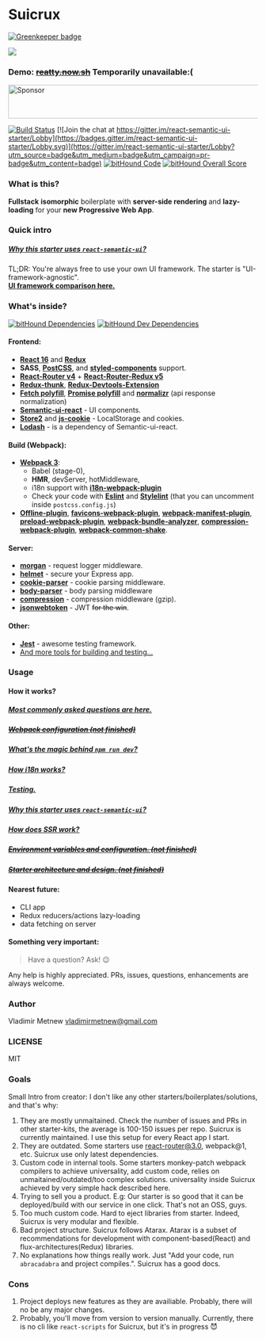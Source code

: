 # Suicrux

[![Greenkeeper badge](https://badges.greenkeeper.io/Metnew/suicrux.svg)](https://greenkeeper.io/)

![](https://github.com/Metnew/suicrux/blob/for-gh/screen.gif)

### Demo: ~~[reatty.now.sh](https://reatty.now.sh/auth)~~ Temporarily unavailable:(
<div>
<a href="https://app.codesponsor.io/link/cFthevq5iGu9WkCHS316WqmS/Metnew/suicrux" rel="nofollow"><img src="https://app.codesponsor.io/embed/cFthevq5iGu9WkCHS316WqmS/Metnew/suicrux.svg" style="width: 888px; height: 68px;" alt="Sponsor" /></a>

[![Build Status](https://travis-ci.org/Metnew/suicrux.svg?branch=master)](https://travis-ci.org/Metnew/suicrux)
[![Join the chat at https://gitter.im/react-semantic-ui-starter/Lobby](https://badges.gitter.im/react-semantic-ui-starter/Lobby.svg)](https://gitter.im/react-semantic-ui-starter/Lobby?utm_source=badge&utm_medium=badge&utm_campaign=pr-badge&utm_content=badge)
[![bitHound Code](https://www.bithound.io/github/Metnew/suicrux/badges/code.svg)](https://www.bithound.io/github/Metnew/suicrux)
[![bitHound Overall Score](https://www.bithound.io/github/Metnew/suicrux/badges/score.svg)](https://www.bithound.io/github/Metnew/suicrux)
<!-- [![codecov](https://codecov.io/gh/Metnew/suicrux/branch/master/graph/badge.svg)](https://codecov.io/gh/Metnew/suicrux) -->

</div>

### What is this?
**Fullstack** **isomorphic** boilerplate with **server-side rendering** and **lazy-loading** for your **new Progressive Web App**.

### Quick intro

##### [Why this starter uses `react-semantic-ui`?](/docs/SUI.md)
TL;DR: You're always free to use your own UI framework. The starter is "UI-framework-agnostic".    
**[UI framework comparison here.](https://hackernoon.com/the-coolest-react-ui-frameworks-for-your-new-react-app-ad699fffd651)**

### What's inside?

[![bitHound Dependencies](https://www.bithound.io/github/Metnew/suicrux/badges/dependencies.svg)](https://www.bithound.io/github/Metnew/suicrux/master/dependencies/npm)
[![bitHound Dev Dependencies](https://www.bithound.io/github/Metnew/suicrux/badges/devDependencies.svg)](https://www.bithound.io/github/Metnew/suicrux/master/dependencies/npm)

#### Frontend:
- **[React 16](https://facebook.github.io/react/)** and **[Redux](http://redux.js.org/)**
- **SASS**, **[PostCSS](https://github.com/postcss/postcss)**,  and **[styled-components](https://github.com/styled-components/styled-components)** support.
- **[React-Router v4](https://github.com/ReactTraining/react-router)** + **[React-Router-Redux v5](https://github.com/reactjs/react-router-redux)**
- **[Redux-thunk](https://github.com/gaearon/redux-thunk)**,  **[Redux-Devtools-Extension](https://github.com/zalmoxisus/redux-devtools-extension)**
- **[Fetch polyfill](https://github.com/matthew-andrews/isomorphic-fetch)**, **[Promise polyfill](https://github.com/stefanpenner/es6-promise)** and **[normalizr](https://github.com/paularmstrong/normalizr)** (api response normalization)
- **[Semantic-ui-react](http://react.semantic-ui.com/)** - UI components.
- **[Store2](https://github.com/nbubna/store)** and **[js-cookie](https://github.com/js-cookie/js-cookie)** - LocalStorage and cookies.
- **[Lodash](https://lodash.com/)** - is a dependency of Semantic-ui-react.

#### Build (Webpack):
- **[Webpack 3](https://webpack.js.org)**:
    - Babel (stage-0),
    - **HMR**, devServer, hotMiddleware,
    - i18n support with **[i18n-webpack-plugin](https://github.com/webpack-contrib/i18n-webpack-plugin)**
    - Check your code with **[Eslint](https://github.com/eslint/eslint)** and **[Stylelint](https://github.com/stylelint/stylelint)** (that you can uncomment inside `postcss.config.js`)
- **[Offline-plugin](https://github.com/NekR/offline-plugin)**, **[favicons-webpack-plugin](https://github.com/jantimon/favicons-webpack-plugin)**,  **[webpack-manifest-plugin](https://github.com/danethurber/webpack-manifest-plugin)**, **[preload-webpack-plugin](https://github.com/GoogleChrome/preload-webpack-plugin)**, **[webpack-bundle-analyzer](https://www.npmjs.com/package/webpack-bundle-analyzer)**, **[compression-webpack-plugin](https://github.com/webpack-contrib/compression-webpack-plugin)**, **[webpack-common-shake](https://github.com/indutny/webpack-common-shake)**.

#### Server:
- **[morgan](https://www.npmjs.com/package/morgan)** - request logger middleware.
- **[helmet](https://github.com/helmetjs/helmet)** - secure your Express app.
- **[cookie-parser](https://www.npmjs.com/package/cookie-parser)** - cookie parsing middleware.
- **[body-parser](https://github.com/expressjs/body-parser)** - body parsing middleware
- **[compression](https://github.com/expressjs/compression)** -  compression middleware (gzip).
- **[jsonwebtoken](https://github.com/auth0/node-jsonwebtoken)** - JWT ~~for the win~~.

#### Other:
- **[Jest](https://facebook.github.io/jest/)** - awesome testing framework.
- [And more tools for building and testing...](https://github.com/Metnew/suicrux/blob/master/package.json)

### Usage

#### How it works?

##### **[Most commonly asked questions are here.](/docs/faq.md)**

#####
##### ~~[Webpack configuration (not finished)](/docs/webpack.md)~~
##### [What's the magic behind `npm run dev`?](/docs/scripts.md)
##### [How i18n works?](/docs/i18n.md)
##### [Testing.](/docs/testing.md)
##### [Why this starter uses `react-semantic-ui`?](/docs/SUI.md)
##### [How does SSR work?](/docs/ssr.md)
##### ~~[Environment variables and configuration. (not finished)](/docs/env_vars.md)~~
##### ~~[Starter architecture and design. (not finished)](/docs/design.md)~~


#### Nearest future:
- CLI app
- Redux reducers/actions lazy-loading
- data fetching on server


#### Something very important:

> Have a question? Ask! :wink:

Any help is highly appreciated. PRs, issues, questions, enhancements are always welcome.

### Author
Vladimir Metnew <vladimirmetnew@gmail.com>

### LICENSE
MIT


### Goals
Small Intro from creator: I don't like any other starters/boilerplates/solutions, and that's why:
1. They are mostly unmaitained. Check the number of issues and PRs in other starter-kits, the average is 100-150 issues per repo. Suicrux is currently maintained. I use this setup for every React app I start.
2. They are outdated. Some starters use react-router@3.0, webpack@1, etc. Suicrux use only latest dependencies.
3. Custom code in internal tools. Some starters monkey-patch webpack compilers to achieve universality, add custom code, relies on unmaitained/outdated/too complex solutions. universality inside Suicrux achieved by very simple hack described here.
4. Trying to sell you a product. E.g: Our starter is so good that it can be deployed/build with our service in one click. That's not an OSS, guys.
5. Too much custom code. Hard to eject libraries from starter. Indeed, Suicrux is very modular and flexible.
6. Bad project structure. Suicrux follows Atarax. Atarax is a subset of recommendations for development with component-based(React) and flux-architectures(Redux) libraries.
7. No explanations how things really work. Just "Add your code, run `abracadabra` and project compiles.". Suicrux has a good docs.


### Cons
1. Project deploys new features as they are availiable. Probably, there will no be any major changes.
2. Probably, you'll move from version to version manually. Currently, there is no cli like `react-scripts` for Suicrux, but it's in progress :smiling_imp:
